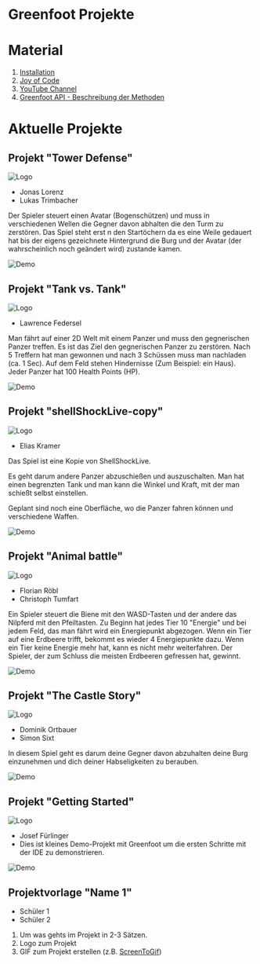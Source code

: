 # Greenfoot Projekte

# Material

1. [Installation](https://blogs.kcl.ac.uk/proged/2012/01/03/joc-installation)
1. [Joy of Code](https://www.greenfoot.org/doc/joy-of-code)
1. [YouTube Channel](https://www.youtube.com/user/18km)
1. [Greenfoot API - Beschreibung der Methoden](https://www.greenfoot.org/files/javadoc/)

# Aktuelle Projekte

## Projekt "Tower Defense"

![Logo](./assets/game.png)

* Jonas Lorenz
* Lukas Trimbacher

Der Spieler steuert einen Avatar (Bogenschützen) und muss in verschiedenen Wellen die Gegner davon abhalten die den Turm zu zerstören. 
Das Spiel steht erst n den Startöchern da es eine Weile gedauert hat bis der eigens gezeichnete Hintergrund die Burg und der Avatar (der wahrscheinlich noch geändert wird) zustande kamen. 

![Demo](./assets/tower-defense/game.gif)


## Projekt "Tank vs. Tank"

![Logo](./assets/game.png)

* Lawrence Federsel

Man fährt auf einer 2D Welt mit einem Panzer und muss den gegnerischen Panzer treffen. Es ist das Ziel den gegnerischen Panzer zu zerstören. Nach 5 Treffern hat man gewonnen und nach 3 Schüssen muss man nachladen (ca. 1 Sec). Auf dem Feld stehen Hindernisse (Zum Beispiel: ein Haus). Jeder Panzer hat 100 Health Points (HP).

![Demo](./assets/tank-vs-tank/game.gif)


## Projekt "shellShockLive-copy"

![Logo](./assets/shell-shock-live/icon.png)

* Elias Kramer

Das Spiel ist eine Kopie von ShellShockLive.

Es geht darum andere Panzer abzuschießen und auszuschalten. Man hat einen begrenzten Tank und man kann die Winkel und Kraft, mit der man schießt selbst einstellen.

Geplant sind noch eine Oberfläche, wo die Panzer fahren können und verschiedene Waffen.

![Demo](./assets/shell-shock-live/game.gif)



## Projekt "Animal battle"

![Logo](./assets/game.png)

* Florian Röbl
* Christoph Tumfart

Ein Spieler steuert die Biene mit den WASD-Tasten und der andere das Nilpferd mit den Pfeiltasten. Zu Beginn hat jedes Tier 10 "Energie" und bei jedem Feld, das man fährt wird ein Energiepunkt abgezogen. Wenn ein Tier auf eine Erdbeere trifft, bekommt es wieder 4 Energiepunkte dazu. Wenn ein Tier keine Energie mehr hat, kann es nicht mehr weiterfahren. Der Spieler, der zum Schluss die meisten Erdbeeren gefressen hat, gewinnt.

![Demo](./assets/animal-battle/game.gif)

## Projekt "The Castle Story"

![Logo](./assets/game.png)

* Dominik Ortbauer
* Simon Sixt

In diesem Spiel geht es darum deine Gegner davon abzuhalten deine Burg einzunehmen und dich deiner Habseligkeiten zu berauben.

![Demo](./assets/the-castle-story/game.gif)


## Projekt "Getting Started"

![Logo](./assets/00-getting-started/logo.png)

* Josef Fürlinger
* Dies ist kleines Demo-Projekt mit Greenfoot um die ersten Schritte mit der IDE zu demonstrieren.

![Demo](./assets/00-getting-started/demo.gif)


## Projektvorlage "Name 1"

* Schüler 1
* Schüler 2

1. Um was gehts im Projekt in 2-3 Sätzen.
2. Logo zum Projekt
3. GIF zum Projekt erstellen (z.B. [ScreenToGif](https://www.screentogif.com/))
